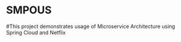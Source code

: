 # SMPOUS
#This project demonstrates usage of Microservice Architecture using Spring Cloud and Netflix